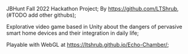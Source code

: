 JBHunt Fall 2022 Hackathon Project;
By https://github.com/LTShrub, (#TODO add other githubs);

Explorative video game based in Unity about the dangers of pervasive smart home devices and their integration in daily life;

Playable with WebGL at https://ltshrub.github.io/Echo-Chamber/;

